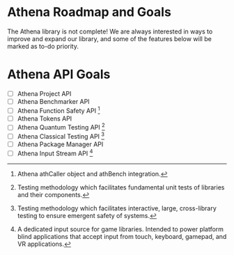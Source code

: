 # Athena Roadmap and Goals
The Athena library is not complete! We are always interested in ways to improve and expand our library, and some of the features below will be marked as to-do priority.

# Athena API Goals
- [ ] Athena Project API
- [ ] Athena Benchmarker API
- [ ] Athena Function Safety API [^1]
- [ ] Athena Tokens API
- [ ] Athena Quantum Testing API [^2]
- [ ] Athena Classical Testing API [^3]
- [ ] Athena Package Manager API
- [ ] Athena Input Stream API [^4]

[^1]: Athena athCaller object and athBench integration.
[^2]: Testing methodology which facilitates fundamental unit tests of libraries and their components.
[^3]: Testing methodology which facilitates interactive, large, cross-library testing to ensure emergent safety of systems.
[^4]: A dedicated input source for game libraries. Intended to power platform blind applications that accept input from touch, keyboard, gamepad, and VR applications.